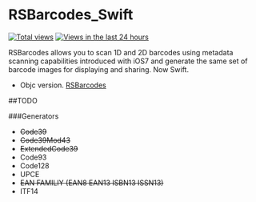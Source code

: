 RSBarcodes_Swift
==========
[![Total views](https://sourcegraph.com/api/repos/github.com/yeahdongcn/RSBarcodes_Swift/counters/views.png)](https://sourcegraph.com/github.com/yeahdongcn/RSBarcodes_Swift)
[![Views in the last 24 hours](https://sourcegraph.com/api/repos/github.com/yeahdongcn/RSBarcodes_Swift/counters/views-24h.png)](https://sourcegraph.com/github.com/yeahdongcn/RSBarcodes_Swift)

RSBarcodes allows you to scan 1D and 2D barcodes using metadata scanning capabilities introduced with iOS7 and generate the same set of barcode images for displaying and sharing. Now Swift.

* Objc version. [RSBarcodes](https://github.com/yeahdongcn/RSBarcodes)

##TODO

###Generators
* ~~Code39~~
* ~~Code39Mod43~~
* ~~ExtendedCode39~~
* Code93
* Code128
* UPCE
* ~~EAN FAMILIY (EAN8 EAN13 ISBN13 ISSN13)~~
* ITF14
